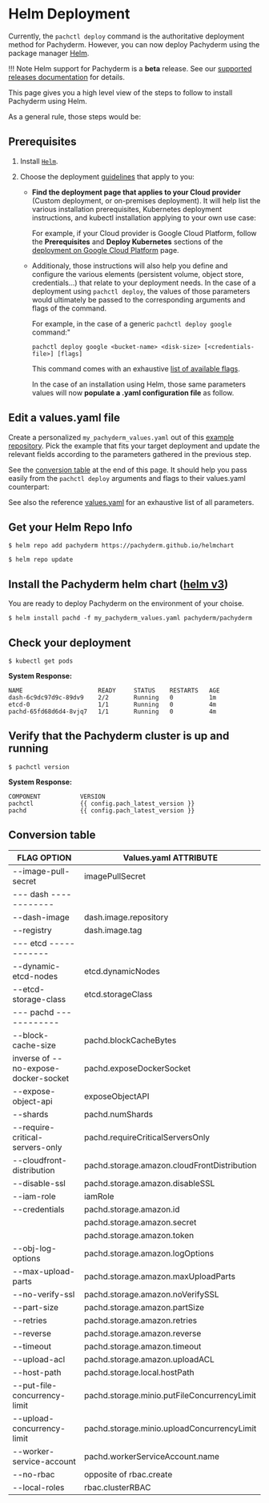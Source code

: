 # Helm Deployment

Currently, the `pachctl deploy` command is the authoritative deployment method for Pachyderm.
However, you can now deploy Pachyderm using the package manager [Helm](https://helm.sh/docs/intro/install/#helm).

!!! Note
      Helm support for Pachyderm is a **beta** release. 
      See our [supported releases documentation](https://docs.pachyderm.com/latest/contributing/supported-releases/#release-status) for details.

This page gives you a high level view of the steps to follow to install Pachyderm using Helm.

As a general rule, those steps would be:

## Prerequisites
1. Install [`Helm`](https://helm.sh/docs/intro/install/). 

1. Choose the deployment [guidelines](https://docs.pachyderm.com/latest/deploy-manage/deploy/) that apply to you:
    * **Find the deployment page that applies to your Cloud provider** (Custom deployment, or on-premises deployment).
    It will help list the various installation prerequisites, Kubernetes deployment instructions, and kubectl installation applying to your own use case:
    
        For example, if your Cloud provider is Google Cloud Platform, follow the **Prerequisites** and **Deploy Kubernetes** sections of the [deployment on Google Cloud Platform](https://docs.pachyderm.com/latest/deploy-manage/deploy/google_cloud_platform/#google-cloud-platform) page.

    * Additionaly, those instructions will also help you define and configure the various elements (persistent volume, object store, credentials...) that relate to your deployment needs. 
    In the case of a deployment using `pachctl deploy`, the values of those parameters would ultimately be passed to the 
    corresponding arguments and flags of the command.

        For example, in the case of a generic `pachctl deploy google` command:"
        ```shell
        pachctl deploy google <bucket-name> <disk-size> [<credentials-file>] [flags]
        ```
        This command comes with an exhaustive [list of available flags](https://docs.pachyderm.com/latest/reference/pachctl/pachctl_deploy_google/).
    
        In the case of an installation using Helm, those same parameters values will now **populate a .yaml configuration file** as follow.

## Edit a values.yaml file
Create a personalized `my_pachyderm_values.yaml` out of this [example repository](https://github.com/pachyderm/helmchart/tree/master/examples). Pick the example that fits your target deployment and update the relevant fields according to the parameters gathered in the previous step.   

See the [conversion table](#conversion-table) at the end of this page. It should help you pass easily from the `pachctl deploy` arguments and flags to their values.yaml counterpart:

See also the reference [values.yaml](https://github.com/pachyderm/helmchart/blob/master/pachyderm/values.yaml) for an exhaustive list of all parameters.

## Get your Helm Repo Info
```shell
$ helm repo add pachyderm https://pachyderm.github.io/helmchart
```
```shell
$ helm repo update
```

## Install the Pachyderm helm chart ([helm v3](https://helm.sh/docs/intro/))
You are ready to deploy Pachyderm on the environment of your choise.
```shell
$ helm install pachd -f my_pachyderm_values.yaml pachyderm/pachyderm
```

## Check your deployment 

```shell
$ kubectl get pods
```

**System Response:**

```
NAME                     READY     STATUS    RESTARTS   AGE
dash-6c9dc97d9c-89dv9    2/2       Running   0          1m
etcd-0                   1/1       Running   0          4m
pachd-65fd68d6d4-8vjq7   1/1       Running   0          4m
```

## Verify that the Pachyderm cluster is up and running

```shell
$ pachctl version
```

**System Response:**

```
COMPONENT           VERSION
pachctl             {{ config.pach_latest_version }}
pachd               {{ config.pach_latest_version }}
```

## Conversion table
| FLAG OPTION | Values.yaml ATTRIBUTE |
|-------------|-----------------------|
|--image-pull-secret|imagePullSecret|
|--- dash ------------||
|--dash-image|dash.image.repository|
|--registry|dash.image.tag|
|--- etcd ------------||
|--dynamic-etcd-nodes|etcd.dynamicNodes|
|--etcd-storage-class|etcd.storageClass|
|--- pachd ------------||
|--block-cache-size|pachd.blockCacheBytes|
|inverse of --no-expose-docker-socket|pachd.exposeDockerSocket|
|--expose-object-api|exposeObjectAPI|
|--shards|pachd.numShards|
|--require-critical-servers-only|pachd.requireCriticalServersOnly|
|--cloudfront-distribution|pachd.storage.amazon.cloudFrontDistribution|
|--disable-ssl|pachd.storage.amazon.disableSSL|
|--iam-role|iamRole|
|--credentials|pachd.storage.amazon.id|
|| pachd.storage.amazon.secret|
|| pachd.storage.amazon.token|
|--obj-log-options|pachd.storage.amazon.logOptions|
|--max-upload-parts|pachd.storage.amazon.maxUploadParts|
|--no-verify-ssl|pachd.storage.amazon.noVerifySSL|
|--part-size|pachd.storage.amazon.partSize|
|--retries|pachd.storage.amazon.retries|
|--reverse|pachd.storage.amazon.reverse|
|--timeout|pachd.storage.amazon.timeout|
|--upload-acl|pachd.storage.amazon.uploadACL|
|--host-path|pachd.storage.local.hostPath|
|--put-file-concurrency-limit|pachd.storage.minio.putFileConcurrencyLimit|
|--upload-concurrency-limit|pachd.storage.minio.uploadConcurrencyLimit|
|--worker-service-account|pachd.workerServiceAccount.name|
|--no-rbac|opposite of rbac.create|
|--local-roles|rbac.clusterRBAC|


